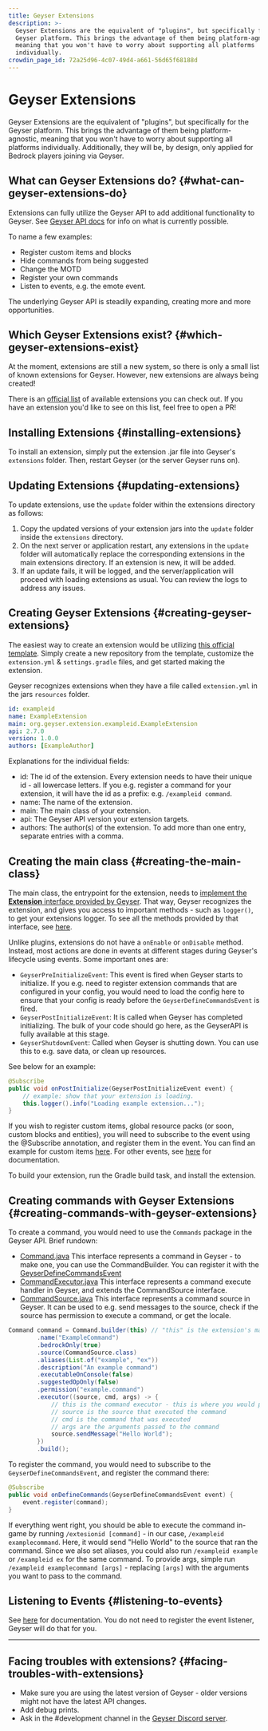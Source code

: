 ```yaml
---
title: Geyser Extensions
description: >-
  Geyser Extensions are the equivalent of "plugins", but specifically for the
  Geyser platform. This brings the advantage of them being platform-agnostic,
  meaning that you won't have to worry about supporting all platforms
  individually.
crowdin_page_id: 72a25d96-4c07-49d4-a661-56d65f68188d
---
```


# Geyser Extensions

Geyser Extensions are the equivalent of "plugins", but specifically for the Geyser platform. 
This brings the advantage of them being platform-agnostic, meaning that you won't have to worry about supporting all platforms individually. 
Additionally, they will be, by design, only applied for Bedrock players joining via Geyser.

## What can Geyser Extensions do? {#what-can-geyser-extensions-do}

Extensions can fully utilize the Geyser API to add additional functionality to Geyser. 
See [Geyser API docs](/wiki/geyser/api/) for info on what is currently possible. 

To name a few examples:
- Register custom items and blocks
- Hide commands from being suggested
- Change the MOTD
- Register your own commands
- Listen to events, e.g. the emote event.

The underlying Geyser API is steadily expanding, creating more and more opportunities.

## Which Geyser Extensions exist? {#which-geyser-extensions-exist}

At the moment, extensions are still a new system, so there is only a small list of known extensions for Geyser. 
However, new extensions are always being created!

There is an [official list](https://github.com/GeyserMC/GeyserExtensionList) of available extensions you can check out. 
If you have an extension you'd like to see on this list, feel free to open a PR!

## Installing Extensions {#installing-extensions}

To install an extension, simply put the extension .jar file into Geyser's `extensions` folder. 
Then, restart Geyser (or the server Geyser runs on).

## Updating Extensions {#updating-extensions}
To update extensions, use the `update` folder within the extensions directory as follows:

1. Copy the updated versions of your extension jars into the `update` folder inside the `extensions` directory.
2. On the next server or application restart, any extensions in the `update` folder will automatically replace the corresponding extensions in the main extensions directory. If an extension is new, it will be added.
3. If an update fails, it will be logged, and the server/application will proceed with loading extensions as usual. You can review the logs to address any issues.

## Creating Geyser Extensions {#creating-geyser-extensions}

The easiest way to create an extension would be utilizing [this official template](https://github.com/GeyserMC/GeyserExampleExtension/). 
Simply create a new repository from the template, customize the `extension.yml` & `settings.gradle` files, and get started making the extension.

Geyser recognizes extensions when they have a file called `extension.yml` in the jars `resources` folder.

```yml title="extension.yml"
id: exampleid
name: ExampleExtension
main: org.geyser.extension.exampleid.ExampleExtension
api: 2.7.0
version: 1.0.0
authors: [ExampleAuthor]
```

Explanations for the individual fields:
- id: The id of the extension. Every extension needs to have their unique id - all lowercase letters. If you e.g. register a command for your extension, it will have the id as a prefix: e.g. `/exampleid command`.
- name: The name of the extension.
- main: The main class of your extension.
- api: The Geyser API version your extension targets.
- authors: The author(s) of the extension. To add more than one entry, separate entries with a comma.

## Creating the main class {#creating-the-main-class}

The main class, the entrypoint for the extension, needs to [implement the **Extension** interface provided by Geyser](https://github.com/GeyserMC/GeyserExampleExtension/blob/master/src/main/java/org/geyser/extension/exampleid/ExampleExtension.java#L12). 
That way, Geyser recognizes the extension, and gives you access to important methods - such as `logger()`, to get your extensions logger.
To see all the methods provided by that interface, see [here](https://github.com/GeyserMC/Geyser/blob/master/api/src/main/java/org/geysermc/geyser/api/extension/Extension.java).

Unlike plugins, extensions do not have a `onEnable` or `onDisable` method. Instead, most actions are done in events at different stages during Geyser's lifecycle using events.
Some important ones are:
- `GeyserPreInitializeEvent`: This event is fired when Geyser starts to initialize. If you e.g. need to register extension commands that are configured in your config, 
you would need to load the config here to ensure that your config is ready before the `GeyserDefineCommandsEvent` is fired. 
- `GeyserPostInitializeEvent`: It is called when Geyser has completed initializing. The bulk of your code should go here, as the GeyserAPI is fully available at this stage.
- `GeyserShutdownEvent`: Called when Geyser is shutting down. You can use this to e.g. save data, or clean up resources.

See below for an example:
```java
@Subscribe
public void onPostInitialize(GeyserPostInitializeEvent event) {
    // example: show that your extension is loading.
    this.logger().info("Loading example extension...");
}
```
If you wish to register custom items, global resource packs (or soon, custom blocks and entities), you will need to subscribe to the event using the @Subscribe annotation,
and register them in the event. You can find an example for custom items [here](/wiki/geyser/custom-items#geyser-extensions). For other events, see [here](/wiki/geyser/events) for documentation.

To build your extension, run the Gradle build task, and install the extension.

## Creating commands with Geyser Extensions {#creating-commands-with-geyser-extensions}
To create a command, you would need to use the `Commands` package in the Geyser API. Brief rundown:
- [Command.java](https://github.com/GeyserMC/Geyser/blob/master/api/src/main/java/org/geysermc/geyser/api/command/Command.java)
  This interface represents a command in Geyser - to make one, you can use the CommandBuilder. You can register it with the
  [GeyserDefineCommandsEvent](https://github.com/GeyserMC/Geyser/blob/master/api/src/main/java/org/geysermc/geyser/api/event/lifecycle/GeyserDefineCommandsEvent.java)
- [CommandExecutor.java](https://github.com/GeyserMC/Geyser/blob/master/api/src/main/java/org/geysermc/geyser/api/command/CommandExecutor.java)
  This interface represents a command execute handler in Geyser, and extends the CommandSource interface.
- [CommandSource.java](https://github.com/GeyserMC/Geyser/blob/master/api/src/main/java/org/geysermc/geyser/api/command/CommandSource.java)
  This interface represents a command source in Geyser. It can be used to e.g. send messages to the source, check if the source has permission to execute a command, or get the locale.

```java
Command command = Command.builder(this) // "this" is the extension's main class
        .name("ExampleCommand")
        .bedrockOnly(true)
        .source(CommandSource.class)
        .aliases(List.of("example", "ex"))
        .description("An example command")
        .executableOnConsole(false) 
        .suggestedOpOnly(false)
        .permission("example.command")
        .executor((source, cmd, args) -> {
            // this is the command executor - this is where you would put your code to execute the command.
            // source is the source that executed the command
            // cmd is the command that was executed
            // args are the arguments passed to the command
            source.sendMessage("Hello World");
        })
        .build();
```

To register the command, you would need to subscribe to the `GeyserDefineCommandsEvent`, and register the command there:
```java
@Subscribe
public void onDefineCommands(GeyserDefineCommandsEvent event) {
    event.register(command);
}
```
If everything went right, you should be able to execute the command in-game by running `/extesionid [command]` - in our case, `/exampleid examplecommand`.
Here, it would send "Hello World" to the source that ran the command.
Since we also set aliases, you could also run `/exampleid example` or `/exampleid ex` for the same command.
To provide args, simple run `/exampleid examplecommand [args]` - replacing `[args]` with the arguments you want to pass to the command.

## Listening to Events {#listening-to-events}
See [here](/wiki/geyser/events) for documentation. You do not need to register the event listener, Geyser will do that for you.

---

## Facing troubles with extensions? {#facing-troubles-with-extensions}

- Make sure you are using the latest version of Geyser - older versions might not have the latest API changes.
- Add debug prints.
- Ask in the #development channel in the [Geyser Discord server](https://discord.gg/geysermc).
